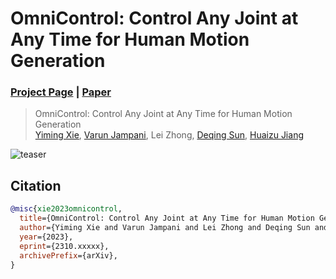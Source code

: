 # OmniControl: Control Any Joint at Any Time for Human Motion Generation
### [Project Page](https://neu-vi.github.io/omnicontrol/) | [Paper](https://arxiv.org/pdf/0000.00000.pdf)

> OmniControl: Control Any Joint at Any Time for Human Motion Generation  
> [Yiming Xie](https://ymingxie.github.io), [Varun Jampani](https://varunjampani.github.io/), Lei Zhong, [Deqing Sun](https://deqings.github.io/), [Huaizu Jiang](https://jianghz.me/)    

![teaser](assets/teaser.gif)


## Citation

```bibtex
@misc{xie2023omnicontrol,
  title={OmniControl: Control Any Joint at Any Time for Human Motion Generation},
  author={Yiming Xie and Varun Jampani and Lei Zhong and Deqing Sun and Huaizu Jiang},
  year={2023},
  eprint={2310.xxxxx},
  archivePrefix={arXiv},
}
```
